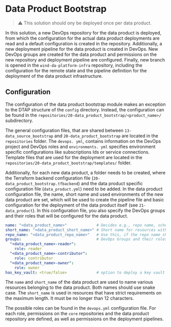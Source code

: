 # Data Product Bootstrap

> :warning: This solution should ony be deployed once per data product.

In this solution, a new DevOps repository for the data product is deployed, from
which the configuration for the actual data product deployments are read and a
default configuration is created in the repository. Additionally, a new
deployment pipeline for the data product is created in DevOps. New DevOps groups
are created for the data product and permissions on the new repository and
deployment pipeline are configured. Finally, new branch is opened in the
`wind-da-platform-infra` repository, including the configuration for the remote
state and the pipeline definition for the deployment of the data product
infrastructure.

## Configuration

The configuration of the data product bootstrap module makes an exception to the
DTAP structure of the `config` directory. Instead, the configuration can be
found in the `repositories/20-data_product_bootstrap/<product_name>/`
subdirectory.

The general configuration files, that are shared between
`13-data_source_bootstrap` and `20-data_product_bootstrap` are located in the
`repositories` folder. The `devops. yml`, contains information on the DevOps
project and DevOps roles and `environments. yml` specifies environment specific
configurations like subscriptions Ids or service connections. Template files
that are used for the deployment are located in the
`repositories/20-data_product_bootstrap/templates/` folder.

Additionally, for each new data product, a folder needs to be created, where the
Terraform backend configuration file (`20-data_product_bootstrap.tfbackend`) and
the data product specific configuration file (`data_product.yml`) need to be
added. In the data product configuration file, the name, short name and used
environments of the new data product are set, which will be used to create the
pipeline file and basic configuration for the deployment of the data product
itself (see `21-data_product`). In this configuration file, you also specify the
DevOps groups and their roles that will be configured for the data product.

```yaml
name: "<data_product_name>"             # Decides e.g., repo name, schema, ADLS container
short_name: "<data_product_short_name>" # Short name for resources with strict name length - Max 12 characters
repo_name: "<data_product_repo_name>"   # Use this, if the repo name should be different from the product name
groups:                                 # DevOps Groups and their roles
  "<data_product_name>-reader":
    role: reader
  "<data_product_name>-contributor":
    role: contributor
  "<data_product_name>-owner":
    role: owner
has_key_vault: <true/false>             # option to deploy a key vault with the data product
```

The `name` and `short_name` of the data product are used to name various
resources belonging to the data product. Both names should use snake case. The
`short_name` is used in resources that have strict requirements on the maximum
length. It must be no longer than 12 characters.

The possible roles can be found in the `devops.yml` configuration file. For each
role, permissions on the `core` repositories and the data product repository are
defined, as well as permissions on the deployment pipelines.
